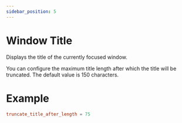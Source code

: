 ```yaml
---
sidebar_position: 5
---
```


# Window Title

Displays the title of the currently focused window.

You can configure the maximum title length after which the title will be truncated.
The default value is 150 characters.

# Example

```toml
truncate_title_after_length = 75
```
